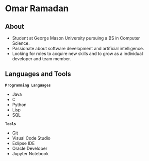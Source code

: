 # Omar Ramadan

## About

 - Student at George Mason University pursuing a BS in Computer Science.
 - Passionate about software development and artificial intelligence.
 - Looking for roles to acquire new skills and to grow as a individual developer and team member.

## Languages and Tools

**`Programming Languages`**
- Java
- C
- Python
- Lisp
- SQL

**`Tools`**
- Git
- Visual Code Studio
- Eclipse IDE
- Oracle Developer
- Jupyter Notebook
